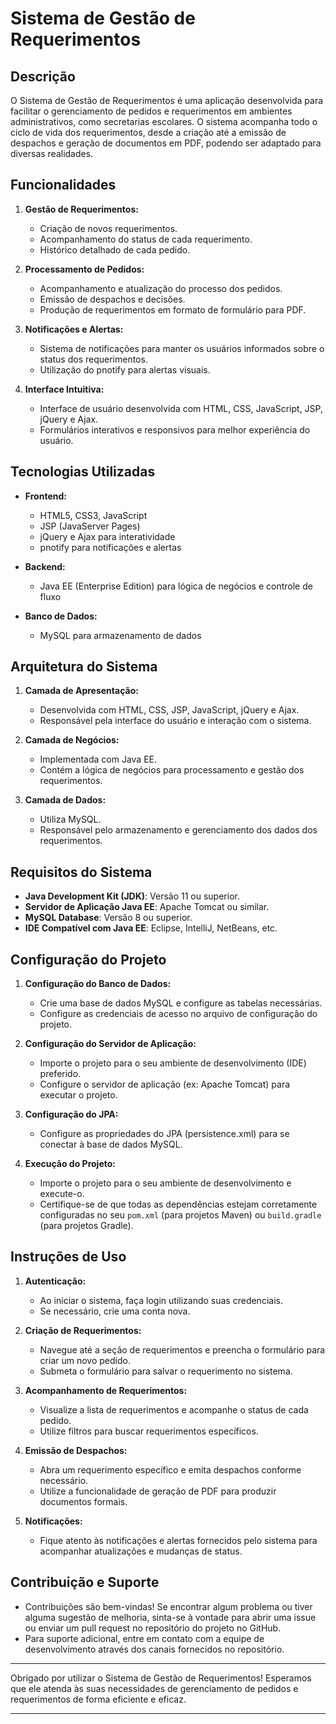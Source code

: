 # Sistema de Gestão de Requerimentos

## Descrição

O Sistema de Gestão de Requerimentos é uma aplicação desenvolvida para facilitar o gerenciamento de pedidos e requerimentos em ambientes administrativos, como secretarias escolares. O sistema acompanha todo o ciclo de vida dos requerimentos, desde a criação até a emissão de despachos e geração de documentos em PDF, podendo ser adaptado para diversas realidades.

## Funcionalidades

1. **Gestão de Requerimentos:**
   - Criação de novos requerimentos.
   - Acompanhamento do status de cada requerimento.
   - Histórico detalhado de cada pedido.

2. **Processamento de Pedidos:**
   - Acompanhamento e atualização do processo dos pedidos.
   - Emissão de despachos e decisões.
   - Produção de requerimentos em formato de formulário para PDF.

3. **Notificações e Alertas:**
   - Sistema de notificações para manter os usuários informados sobre o status dos requerimentos.
   - Utilização do pnotify para alertas visuais.

4. **Interface Intuitiva:**
   - Interface de usuário desenvolvida com HTML, CSS, JavaScript, JSP, jQuery e Ajax.
   - Formulários interativos e responsivos para melhor experiência do usuário.

## Tecnologias Utilizadas

- **Frontend:**
  - HTML5, CSS3, JavaScript
  - JSP (JavaServer Pages)
  - jQuery e Ajax para interatividade
  - pnotify para notificações e alertas

- **Backend:**
  - Java EE (Enterprise Edition) para lógica de negócios e controle de fluxo

- **Banco de Dados:**
  - MySQL para armazenamento de dados

## Arquitetura do Sistema

1. **Camada de Apresentação:**
   - Desenvolvida com HTML, CSS, JSP, JavaScript, jQuery e Ajax.
   - Responsável pela interface do usuário e interação com o sistema.

2. **Camada de Negócios:**
   - Implementada com Java EE.
   - Contém a lógica de negócios para processamento e gestão dos requerimentos.

3. **Camada de Dados:**
   - Utiliza MySQL.
   - Responsável pelo armazenamento e gerenciamento dos dados dos requerimentos.

## Requisitos do Sistema

- **Java Development Kit (JDK)**: Versão 11 ou superior.
- **Servidor de Aplicação Java EE**: Apache Tomcat ou similar.
- **MySQL Database**: Versão 8 ou superior.
- **IDE Compatível com Java EE**: Eclipse, IntelliJ, NetBeans, etc.

## Configuração do Projeto

1. **Configuração do Banco de Dados:**
   - Crie uma base de dados MySQL e configure as tabelas necessárias.
   - Configure as credenciais de acesso no arquivo de configuração do projeto.

2. **Configuração do Servidor de Aplicação:**
   - Importe o projeto para o seu ambiente de desenvolvimento (IDE) preferido.
   - Configure o servidor de aplicação (ex: Apache Tomcat) para executar o projeto.

3. **Configuração do JPA:**
   - Configure as propriedades do JPA (persistence.xml) para se conectar à base de dados MySQL.

4. **Execução do Projeto:**
   - Importe o projeto para o seu ambiente de desenvolvimento e execute-o.
   - Certifique-se de que todas as dependências estejam corretamente configuradas no seu `pom.xml` (para projetos Maven) ou `build.gradle` (para projetos Gradle).

## Instruções de Uso

1. **Autenticação:**
   - Ao iniciar o sistema, faça login utilizando suas credenciais.
   - Se necessário, crie uma conta nova.

2. **Criação de Requerimentos:**
   - Navegue até a seção de requerimentos e preencha o formulário para criar um novo pedido.
   - Submeta o formulário para salvar o requerimento no sistema.

3. **Acompanhamento de Requerimentos:**
   - Visualize a lista de requerimentos e acompanhe o status de cada pedido.
   - Utilize filtros para buscar requerimentos específicos.

4. **Emissão de Despachos:**
   - Abra um requerimento específico e emita despachos conforme necessário.
   - Utilize a funcionalidade de geração de PDF para produzir documentos formais.

5. **Notificações:**
   - Fique atento às notificações e alertas fornecidos pelo sistema para acompanhar atualizações e mudanças de status.

## Contribuição e Suporte

- Contribuições são bem-vindas! Se encontrar algum problema ou tiver alguma sugestão de melhoria, sinta-se à vontade para abrir uma issue ou enviar um pull request no repositório do projeto no GitHub.
- Para suporte adicional, entre em contato com a equipe de desenvolvimento através dos canais fornecidos no repositório.

---

Obrigado por utilizar o Sistema de Gestão de Requerimentos! Esperamos que ele atenda às suas necessidades de gerenciamento de pedidos e requerimentos de forma eficiente e eficaz.

---